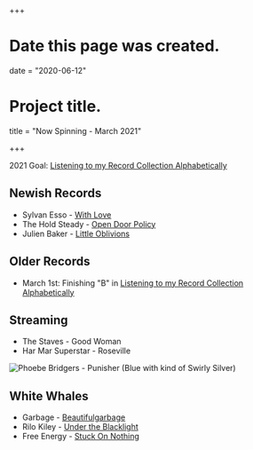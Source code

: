 +++
# Date this page was created.
date = "2020-06-12"

# Project title.
title = "Now Spinning - March 2021"

+++

2021 Goal:  [Listening to my Record Collection Alphabetically](https://paulcutler.org/posts/2021/02/listening-to-my-record-collection-alphabetically/)

## Newish Records
* Sylvan Esso - [With Love](https://www.discogs.com/Sylvan-Esso-With-Love/release/17705353)
* The Hold Steady - [Open Door Policy](https://www.discogs.com/The-Hold-Steady-Open-Door-Policy/release/17495656)
* Julien Baker - [Little Oblivions](https://www.discogs.com/Julien-Baker-Little-Oblivions/release/17483470)

## Older Records
* March 1st: Finishing "B" in [Listening to my Record Collection Alphabetically](https://paulcutler.org/posts/2021/02/listening-to-my-record-collection-alphabetically/)

## Streaming
* The Staves - Good Woman
* Har Mar Superstar - Roseville


![Phoebe Bridgers - Punisher (Blue with kind of Swirly Silver)](/img/punisher.jpg)

## White Whales
* Garbage - [Beautifulgarbage](https://www.discogs.com/Garbage-Beautifulgarbage/release/6193359)
* Rilo Kiley - [Under the Blacklight](https://www.discogs.com/Rilo-Kiley-Under-The-Blacklight/release/3077280)
* Free Energy - [Stuck On Nothing](https://www.discogs.com/Free-Energy-Stuck-On-Nothing/release/2260616)



